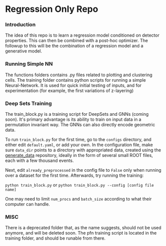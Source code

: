 # Regression Only Repo

### Introduction
The idea of this repo is to learn a regression model conditioned on detector properties.  This can then be combined with a post-hoc optimizer.  The followup to this will be the combination of a regression model and a generative model.


### Running Simple NN
The functions folders contains .py files related to plotting and clustering cells. The training folder contains python scripts for running a simple Neural-Network. It is used for quick initial testing of inputs, and for experimentation (for example, the first variations of z-layering)

### Deep Sets Training
The train_block.py is a training script for DeepSets and GNNs (coming soon). It's primary advantage is its ability to train on input data in a permutation invariant way. The GNNs can also directly encode geometric data.

To run `train_block.py` for the first time, go to the `configs` directory, and either edit `default.yaml`, or add your own.
In the configuration file, make sure `data_dir` points to a directory with appropriated data, created using the [generate_data](https://github.com/eiccodesign/generate_data) repository, ideally in the form of several small ROOT files, each with a few thousand events.

Next, edit `already_preprocessed` in the config file to `False` only when running over a dataset for the first time. Afterwards, try running the training:

```python train_block.py```
or 
```python train_block.py --config [config file name]```

One may need to limit `num_procs` and `batch_size` according to what their computer can handle.

### MISC
There is a deprecated folder that, as the name suggests, should not be used anymore, and will be deleted soon. 
The pfn training script is located in the training folder, and should be runable from there.

